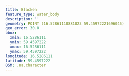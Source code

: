 ```yaml
---
title: Blacken
feature_type: water_body
description: ''
geometry: POINT (16.52861110881023 59.45972221696045)
geo_error: 30.0
bbox:
  xmin: 16.5286111
  ymin: 59.4597222
  xmax: 16.5286111
  ymax: 59.4597222
longitude: 16.5286111
latitude: 59.4597222
OSM: .na.character
---
```

